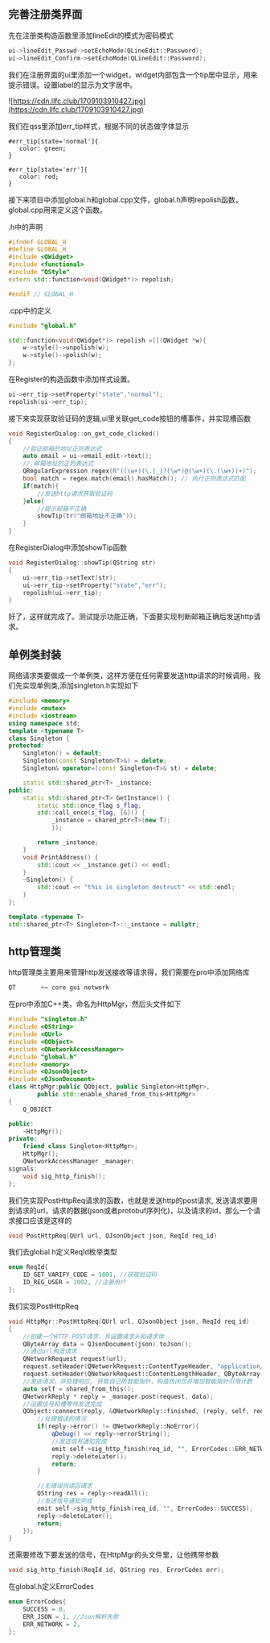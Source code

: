 ## 完善注册类界面
先在注册类构造函数里添加lineEdit的模式为密码模式
``` cpp
ui->lineEdit_Passwd->setEchoMode(QLineEdit::Password);
ui->lineEdit_Confirm->setEchoMode(QLineEdit::Password);
```
我们在注册界面的ui里添加一个widget，widget内部包含一个tip居中显示，用来提示错误。设置label的显示为文字居中。

![https://cdn.llfc.club/1709103910427.jpg](https://cdn.llfc.club/1709103910427.jpg)

我们在qss里添加err_tip样式，根据不同的状态做字体显示
``` qss
#err_tip[state='normal']{
   color: green;
}

#err_tip[state='err']{
   color: red;
}
```
接下来项目中添加global.h和global.cpp文件，global.h声明repolish函数，global.cpp用来定义这个函数。

.h中的声明
``` cpp
#ifndef GLOBAL_H
#define GLOBAL_H
#include <QWidget>
#include <functional>
#include "QStyle"
extern std::function<void(QWidget*)> repolish;

#endif // GLOBAL_H
```

.cpp中的定义

``` cpp
#include "global.h"

std::function<void(QWidget*)> repolish =[](QWidget *w){
    w->style()->unpolish(w);
    w->style()->polish(w);
};

```
在Register的构造函数中添加样式设置。
``` cpp
ui->err_tip->setProperty("state","normal");
repolish(ui->err_tip);
```
接下来实现获取验证码的逻辑,ui里关联get_code按钮的槽事件，并实现槽函数
``` cpp
void RegisterDialog::on_get_code_clicked()
{
    //验证邮箱的地址正则表达式
    auto email = ui->email_edit->text();
    // 邮箱地址的正则表达式
    QRegularExpression regex(R"((\w+)(\.|_)?(\w*)@(\w+)(\.(\w+))+)");
    bool match = regex.match(email).hasMatch(); // 执行正则表达式匹配
    if(match){
        //发送http请求获取验证码
    }else{
        //提示邮箱不正确
        showTip(tr("邮箱地址不正确"));
    }
}
```
在RegisterDialog中添加showTip函数
``` cpp
void RegisterDialog::showTip(QString str)
{
    ui->err_tip->setText(str);
    ui->err_tip->setProperty("state","err");
    repolish(ui->err_tip);
}
```
好了，这样就完成了。测试提示功能正确，下面要实现判断邮箱正确后发送http请求。
## 单例类封装
网络请求类要做成一个单例类，这样方便在任何需要发送http请求的时候调用，我们先实现单例类,添加singleton.h实现如下
``` cpp
#include <memory>
#include <mutex>
#include <iostream>
using namespace std;
template <typename T>
class Singleton {
protected:
    Singleton() = default;
    Singleton(const Singleton<T>&) = delete;
    Singleton& operator=(const Singleton<T>& st) = delete;

    static std::shared_ptr<T> _instance;
public:
    static std::shared_ptr<T> GetInstance() {
        static std::once_flag s_flag;
        std::call_once(s_flag, [&]() {
            _instance = shared_ptr<T>(new T);
            });

        return _instance;
    }
    void PrintAddress() {
        std::cout << _instance.get() << endl;
    }
    ~Singleton() {
        std::cout << "this is singleton destruct" << std::endl;
    }
};

template <typename T>
std::shared_ptr<T> Singleton<T>::_instance = nullptr;
```
## http管理类
http管理类主要用来管理http发送接收等请求得，我们需要在pro中添加网络库
``` cpp
QT       += core gui network
```
在pro中添加C++类，命名为HttpMgr，然后头文件如下
``` cpp
#include "singleton.h"
#include <QString>
#include <QUrl>
#include <QObject>
#include <QNetworkAccessManager>
#include "global.h"
#include <memory>
#include <QJsonObject>
#include <QJsonDocument>
class HttpMgr:public QObject, public Singleton<HttpMgr>,
        public std::enable_shared_from_this<HttpMgr>
{
    Q_OBJECT

public:
    ~HttpMgr();
private:
    friend class Singleton<HttpMgr>;
    HttpMgr();
    QNetworkAccessManager _manager;
signals:
    void sig_http_finish();
};
```
我们先实现PostHttpReq请求的函数，也就是发送http的post请求, 发送请求要用到请求的url，请求的数据(json或者protobuf序列化)，以及请求的id，那么一个请求接口应该是这样的
``` cpp
void PostHttpReq(QUrl url, QJsonObject json, ReqId req_id)
```
我们去global.h定义ReqId枚举类型
``` cpp
enum ReqId{
    ID_GET_VARIFY_CODE = 1001, //获取验证码
    ID_REG_USER = 1002, //注册用户
};
```
我们实现PostHttpReq
``` cpp
void HttpMgr::PostHttpReq(QUrl url, QJsonObject json, ReqId req_id)
{
    //创建一个HTTP POST请求，并设置请求头和请求体
    QByteArray data = QJsonDocument(json).toJson();
    //通过url构造请求
    QNetworkRequest request(url);
    request.setHeader(QNetworkRequest::ContentTypeHeader, "application/json");
    request.setHeader(QNetworkRequest::ContentLengthHeader, QByteArray::number(data.length()));
    //发送请求，并处理响应, 获取自己的智能指针，构造伪闭包并增加智能指针引用计数
    auto self = shared_from_this();
    QNetworkReply * reply = _manager.post(request, data);
    //设置信号和槽等待发送完成
    QObject::connect(reply, &QNetworkReply::finished, [reply, self, req_id](){
        //处理错误的情况
        if(reply->error() != QNetworkReply::NoError){
            qDebug() << reply->errorString();
            //发送信号通知完成
            emit self->sig_http_finish(req_id, "", ErrorCodes::ERR_NETWORK);
            reply->deleteLater();
            return;
        }

        //无错误则读回请求
        QString res = reply->readAll();
        //发送信号通知完成
        emit self->sig_http_finish(req_id, "", ErrorCodes::SUCCESS);
        reply->deleteLater();
        return;
    });
}
```
还需要修改下要发送的信号，在HttpMgr的头文件里，让他携带参数
``` cpp
void sig_http_finish(ReqId id, QString res, ErrorCodes err);
```
在global.h定义ErrorCodes
``` cpp
enum ErrorCodes{
    SUCCESS = 0,
    ERR_JSON = 1, //Json解析失败
    ERR_NETWORK = 2,
};
```

